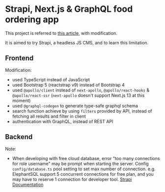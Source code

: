 # Strapi, Next.js & GraphQL food ordering app

This project is referred to [this article](https://strapi.io/blog/nextjs-react-hooks-strapi-food-app-1), with modification.

It is aimed to try Strapi, a headless JS CMS, and to learn this limitation.

## Frontend

Modification:

- used TypeScript instead of JavaScript
- used Bootstrap 5 (reactstrap v9) instead of Bootstrap 4
- used `@apollo/client` instead of `next-apollo`, `@apollo/react-hooks` & `@apollo/react-ssr` (`next-apollo` doesn't support Next.js 13 at this moment)
- used `@graphql-codegen` to generate type-safe graphql schema
- search function achieve by using `filters` provided by API, instead of fetching all results and filter in client
- authentication with GraphQL, instead of REST API

## Backend

Note:

- When developing with free cloud database, error "too many connections for role username" may be prompt when starting the server. Config `config/database.ts` pool setting to set max number of connection. e.g. ElephantSQL support 5 concurrent connections for free plan, and you may have to reserve 1 connection for developer tool. [Strapi Documentation](https://docs.strapi.io/developer-docs/latest/setup-deployment-guides/configurations/required/databases.html#configuration-structure)
